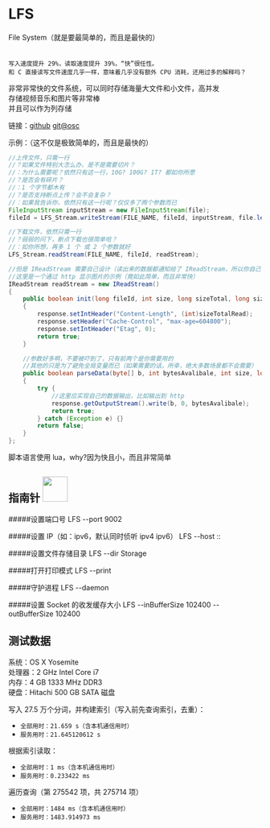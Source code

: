 # LFS
File System（就是要最简单的，而且是最快的）

######
    写入速度提升 29%，读取速度提升 39%，“快”很任性。
    和 C 直接读写文件速度几乎一样，意味着几乎没有额外 CPU 消耗，还用过多的解释吗？

非常非常快的文件系统，可以同时存储海量大文件和小文件，高并发<br>
存储视频音乐和图片等非常棒<br>
并且可以作为列存储<br>


链接：[github](https://github.com/ikCourage/LFS)  [git@osc](https://git.oschina.net/ikCourage/LFS_FREE)<br>

示例：（这不仅是极致简单的，而且是最快的）

```java
//上传文件，只需一行
//？如果文件特别大怎么办，是不是需要切片？
//：为什么需要呢？依然只有这一行，10G? 100G? 1T? 都如你所愿
//？是否会有碎片？
//：1 个字节都木有
//？是否支持断点上传？会不会复杂？
//：如果我告诉你，依然只有这一行呢？仅仅多了两个参数而已
FileInputStream inputStream = new FileInputStream(file);
fileId = LFS_Stream.writeStream(FILE_NAME, fileId, inputStream, file.length());
```

```java
//下载文件，依然只需一行
//？弱弱的问下，断点下载也很简单哈？
//：如你所想，再多 1 个 或 2 个参数就好
LFS_Stream.readStream(FILE_NAME, fileId, readStream);
```

```java
//但是 IReadStream 需要自己设计（读出来的数据都通知给了 IReadStream，所以你自己得知道用数据干嘛才行，不是吗）
//这里是一个通过 http 显示图片的示例（竟如此简单，而且非常快）
IReadStream readStream = new IReadStream()
{
	public boolean init(long fileId, int size, long sizeTotal, long sizeTotalRead, long offset)
	{
		response.setIntHeader("Content-Length", (int)sizeTotalRead);
		response.setHeader("Cache-Control", "max-age=604800");
		response.setIntHeader("Etag", 0);
		return true;
	}

	//参数好多啊，不要被吓到了，只有前两个是你需要用的
	//其他的只是为了避免全局变量而已（如果需要的话，所幸，绝大多数场景都不会需要）
	public boolean parseData(byte[] b, int bytesAvalibale, int size, long sizeTotal, long sizeTotalRead, long sizeTotalReaded, long offset)
	{
		try {
			//这里应实现自己的数据输出，比如输出到 http
			response.getOutputStream().write(b, 0, bytesAvalibale);
			return true;
		} catch (Exception e) {}
		return false;
	}
};
```

脚本语言使用 lua，why?因为快且小，而且非常简单<br>

指南针 <img src="http://pic.sucaibar.com/pic/201307/16/1c1cbb2ccd.png" width="50" height="50">
-


#####设置端口号
LFS --port 9002<br>

#####设置 IP（如：ipv6，默认同时侦听 ipv4 ipv6）
LFS --host ::<br>

#####设置文件存储目录
LFS --dir Storage<br>

#####打开打印模式
LFS --print<br>

#####守护进程
LFS --daemon<br>

#####设置 Socket 的收发缓存大小
LFS --inBufferSize 102400 --outBufferSize 102400<br>


测试数据
-

系统：OS X Yosemite<br>
处理器：2 GHz Intel Core i7<br>
内存：4 GB 1333 MHz DDR3<br>
硬盘：Hitachi 500 GB SATA 磁盘<br>

写入 27.5 万个分词，并构建索引（写入前先查询索引，去重）：<br>
* `全部用时：21.659 s（含本机通信用时）`
* `服务用时：21.645120612 s`

根据索引读取：<br>
* `全部用时：1 ms（含本机通信用时）`
* `服务用时：0.233422 ms`

遍历查询（第 275542 项，共 275714 项）<br>
* `全部用时：1484 ms（含本机通信用时）`
* `服务用时：1483.914973 ms`


